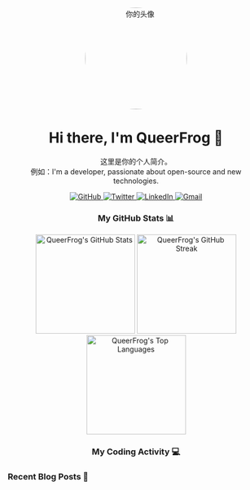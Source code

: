 <div align="center">
  
  <img src="https://YOUR_AVATAR_LINK" width="200" height="200" alt="你的头像" style="border-radius:50%;">
  
  <h1>Hi there, I'm QueerFrog 👋</h1>
  
  <p>
    这里是你的个人简介。
    <br>
    例如：I'm a developer, passionate about open-source and new technologies.
  </p>
  
  <p>
    <a href="https://github.com/QueerFrog">
      <img src="https://img.shields.io/badge/GitHub-100000?style=for-the-badge&logo=github&logoColor=white" alt="GitHub">
    </a>
    <a href="https://twitter.com/YOUR_TWITTER_USERNAME">
      <img src="https://img.shields.io/badge/Twitter-1DA1F2?style=for-the-badge&logo=twitter&logoColor=white" alt="Twitter">
    </a>
    <a href="https://www.linkedin.com/in/YOUR_LINKEDIN_USERNAME">
      <img src="https://img.shields.io/badge/LinkedIn-0A66C2?style=for-the-badge&logo=linkedin&logoColor=white" alt="LinkedIn">
    </a>
     <a href="mailto:YOUR_EMAIL@gmail.com">
      <img src="https://img.shields.io/badge/Gmail-D14836?style=for-the-badge&logo=gmail&logoColor=white" alt="Gmail">
    </a>
  </p>
</div>

<div align="center">
  
  <h3>My GitHub Stats 📊</h3>
  
  <img src="https://github-readme-stats.vercel.app/api?username=QueerFrog&show_icons=true&theme=tokyonight&count_private=true&include_all_commits=true" alt="QueerFrog's GitHub Stats" height="195">
  
  <img src="https://github-readme-streak-stats.herokuapp.com?user=QueerFrog&theme=tokyonight&date_format=M%20j%5B%2C%20Y%5D" alt="QueerFrog's GitHub Streak" height="195">
    
  <img src="https://github-readme-stats.vercel.app/api/top-langs/?username=QueerFrog&layout=compact&theme=tokyonight" alt="QueerFrog's Top Languages" height="195">

</div>

<div align="center">

  <h3>My Coding Activity 💻</h3>

  </div>

<div align="left">

  <h3>Recent Blog Posts 📝</h3>

  </div>
